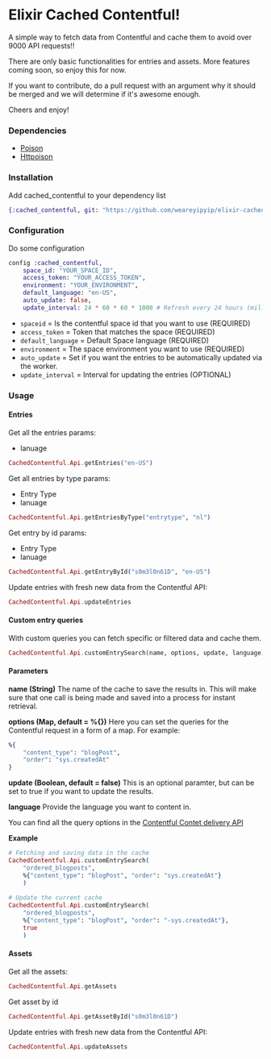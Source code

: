 # Elixir Cached Contentful!

A simple way to fetch data from Contentful and cache them to avoid over 9000 API requests!!

There are only basic functionalities for entries and assets. More features coming soon, so enjoy this for now.

If you want to contribute, do a pull request with an argument why it should be merged and we will determine if it's awesome enough.

Cheers and enjoy!

### Dependencies

* [Poison](https://github.com/devinus/poison)
* [Httpoison](https://github.com/edgurgel/httpoison)

### Installation

Add cached_contentful to your dependency list
``` Elixir
{:cached_contentful, git: "https://github.com/weareyipyip/elixir-cached-contentful.git", tag: "0.4.1"}
```
### Configuration

Do some configuration
``` Elixir
config :cached_contentful,
    space_id: "YOUR_SPACE_ID",
    access_token: "YOUR_ACCESS_TOKEN",
    environment: "YOUR_ENVIRONMENT",
    default_language: "en-US",
    auto_update: false,
    update_interval: 24 * 60 * 60 * 1000 # Refresh every 24 hours (milliseconds)
```

* `spaceid` = Is the contentful space id that you want to use (REQUIRED)
* `access_token` = Token that matches the space (REQUIRED)
* `default_language` = Default Space language (REQUIRED)
* `environment` = The space environment you want to use (REQUIRED)
* `auto_update` = Set if you want the entries to be automatically updated via the worker.
* `update_interval` = Interval for updating the entries (OPTIONAL)

### Usage

#### Entries

Get all the entries
params: 
* lanuage
``` Elixir
CachedContentful.Api.getEntries("en-US")
```

Get all entries by type
params: 
* Entry Type
* lanuage
``` Elixir
CachedContentful.Api.getEntriesByType("entrytype", "nl")
```

Get entry by id
params: 
* Entry Type
* lanuage
``` Elixir
CachedContentful.Api.getEntryById("s0m3l0n61D", "en-US")
```

Update entries with fresh new data from the Contentful API:
``` Elixir
CachedContentful.Api.updateEntries
```

#### Custom entry queries

With custom queries you can fetch specific or filtered data and cache them.

``` Elixir
CachedContentful.Api.customEntrySearch(name, options, update, language)
```

#### Parameters
**name (String)**
The name of the cache to save the results in. This will make sure that one call is being made and saved into a process for instant retrieval.

**options (Map, default = %{})**
Here you can set the queries for the Contentful request in a form of a map. 
For example:
``` Elixir
%{
	"content_type": "blogPost",
	"order": "sys.createdAt"
}
```

**update (Boolean, default = false)**
This is an optional paramter, but can be set to true if you want to update the results.

**language**
Provide the language you want to content in.

You can find all the query options in the [Contentful Contet delivery API](https://www.contentful.com/developers/docs/references/content-delivery-api/) 

**Example**
``` Elixir
# Fetching and saving data in the cache
CachedContentful.Api.customEntrySearch(
    "ordered_blogposts",
    %{"content_type": "blogPost", "order": "sys.createdAt"}
    )
    
# Update the current cache
CachedContentful.Api.customEntrySearch(
    "ordered_blogposts",
    %{"content_type": "blogPost", "order": "-sys.createdAt"},
    true
    )
```

#### Assets

Get all the assets:
``` Elixir
CachedContentful.Api.getAssets
```

Get asset by id
``` Elixir
CachedContentful.Api.getAssetById("s0m3l0n61D")
```

Update entries with fresh new data from the Contentful API:
``` Elixir
CachedContentful.Api.updateAssets
```
